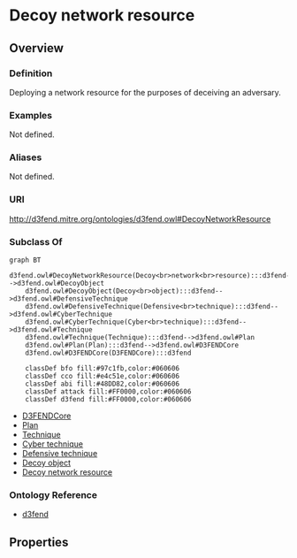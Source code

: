 # Decoy network resource

## Overview

### Definition
Deploying a network resource for the purposes of deceiving an adversary.

### Examples
Not defined.

### Aliases
Not defined.

### URI
http://d3fend.mitre.org/ontologies/d3fend.owl#DecoyNetworkResource

### Subclass Of
```mermaid
graph BT
    d3fend.owl#DecoyNetworkResource(Decoy<br>network<br>resource):::d3fend-->d3fend.owl#DecoyObject
    d3fend.owl#DecoyObject(Decoy<br>object):::d3fend-->d3fend.owl#DefensiveTechnique
    d3fend.owl#DefensiveTechnique(Defensive<br>technique):::d3fend-->d3fend.owl#CyberTechnique
    d3fend.owl#CyberTechnique(Cyber<br>technique):::d3fend-->d3fend.owl#Technique
    d3fend.owl#Technique(Technique):::d3fend-->d3fend.owl#Plan
    d3fend.owl#Plan(Plan):::d3fend-->d3fend.owl#D3FENDCore
    d3fend.owl#D3FENDCore(D3FENDCore):::d3fend
    
    classDef bfo fill:#97c1fb,color:#060606
    classDef cco fill:#e4c51e,color:#060606
    classDef abi fill:#48DD82,color:#060606
    classDef attack fill:#FF0000,color:#060606
    classDef d3fend fill:#FF0000,color:#060606
```

- [D3FENDCore](/docs/ontology/reference/model/D3FENDCore/D3FENDCore.md)
- [Plan](/docs/ontology/reference/model/D3FENDCore/Plan/Plan.md)
- [Technique](/docs/ontology/reference/model/D3FENDCore/Plan/Technique/Technique.md)
- [Cyber technique](/docs/ontology/reference/model/D3FENDCore/Plan/Technique/Cyber%20technique/Cyber%20technique.md)
- [Defensive technique](/docs/ontology/reference/model/D3FENDCore/Plan/Technique/Cyber%20technique/Defensive%20technique/Defensive%20technique.md)
- [Decoy object](/docs/ontology/reference/model/D3FENDCore/Plan/Technique/Cyber%20technique/Defensive%20technique/Decoy%20object/Decoy%20object.md)
- [Decoy network resource](/docs/ontology/reference/model/D3FENDCore/Plan/Technique/Cyber%20technique/Defensive%20technique/Decoy%20object/Decoy%20network%20resource/Decoy%20network%20resource.md)


### Ontology Reference
- [d3fend](http://d3fend.mitre.org/ontologies/d3fend.owl#)

## Properties
